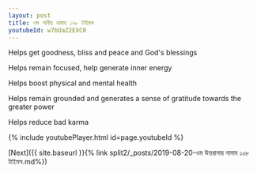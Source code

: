 ```yaml
---
layout: post
title: ওম পানীয় নামায ১০৮ টাইমস
youtubeId: w7bUaZ2EXC0
---
```

 
 
Helps get goodness, bliss and peace and God's blessings
 
Helps remain focused, help generate inner energy 
 
Helps boost physical and mental health 
 
Helps remain grounded and generates a sense of gratitude towards the greater power 
 
Helps reduce bad karma
 
 
 
 


{% include youtubePlayer.html id=page.youtubeId %}
 
[Next]({{ site.baseurl }}{% link  split2/_posts/2019-08-20-ওম উত্তরানায় নামায ১০৮ টাইমস.md%})
 
